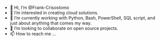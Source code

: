 - 👋 Hi, I’m @Frank-Crisostomo
- 👀 I’m interested in creating cloud solutions.
- 🌱 I’m currently working with Python, Bash, PowerShell, SQL script, and just about anything that comes my way.
- 💞️ I’m looking to collaborate on open source projects.
- 📫 How to reach me ...

<!---
Frank-Crisostomo/Frank-Crisostomo is a ✨ special ✨ repository because its `README.md` (this file) appears on your GitHub profile.
You can click the Preview link to take a look at your changes.
--->
